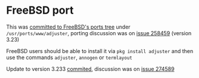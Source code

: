 FreeBSD port
============

This was [committed to FreeBSD's ports tree](https://cgit.freebsd.org/ports/commit/?id=b8e9c28744bb86cbbc76a046f39bbd80834ed4ce)
under `/usr/ports/www/adjuster`, porting discussion was on [issue 258459](https://bugs.freebsd.org/bugzilla/show_bug.cgi?id=258459)
(version 3.23)

FreeBSD users should be able to install it via `pkg install adjuster`
and then use the commands `adjuster`, `annogen` or `termlayout`

Update to version 3.233 [commited](https://cgit.freebsd.org/ports/commit/?id=b562b16ede7da01d8920707732cb15ba8c7b8e65),
discussion was on [issue 274589](https://bugs.freebsd.org/bugzilla/show_bug.cgi?id=274589)
